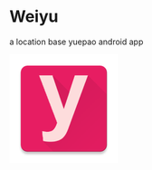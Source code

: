 # Weiyu
a location base yuepao android app

<a href="http://http://www.wandoujia.com/apps/com.syw.weiyu" title="微遇" target="_blank">
<img src="/app/src/main/res/drawable-xxxhdpi/ic_launcher.png" alt="微遇">
</a>
